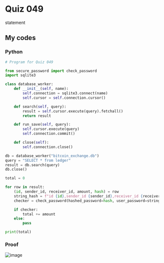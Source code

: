 # Quiz 049

statement

## My codes
### Python
```.py
# Program for Quiz 049

from secure_password import check_password
import sqlite3

class database_worker:
    def __init__(self, name):
        self.connection = sqlite3.connect(name)
        self.cursor = self.connection.cursor()

    def search(self, query):
        result = self.cursor.execute(query).fetchall()
        return result

    def run_save(self, query):
        self.cursor.execute(query)
        self.connection.commit()

    def close(self):
        self.connection.close()

db = database_worker("bitcoin_exchange.db")
query = "SELECT * from ledger"
result = db.search(query)
db.close()

total = 0

for row in result:
    (id, sender_id, receiver_id, amount, hash) = row
    string_hash = f"id {id},sender_id {sender_id},receiver_id {receiver_id},amount {amount}"
    checker = check_password(hashed_password=hash, user_password=string_hash)

    if checker:
        total += amount
    else:
        pass

print(total)
```
### Proof
![image](https://user-images.githubusercontent.com/111758436/221083415-a3bb6288-5411-4b45-8b1f-d692b451a12f.png)
